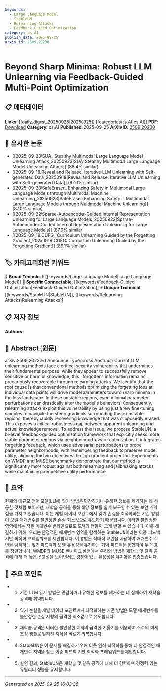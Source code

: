```yaml
---
keywords:
  - Large Language Model
  - StableUN
  - Relearning Attacks
  - Feedback-Guided Optimization
category: cs.AI
publish_date: 2025-09-25
arxiv_id: 2509.20230
---
```


<!-- KEYWORD_LINKING_METADATA:
{
  "processed_timestamp": "2025-09-25T16:03:36.126229",
  "vocabulary_version": "1.0",
  "selected_keywords": [
    "Large Language Model",
    "StableUN",
    "Relearning Attacks",
    "Feedback-Guided Optimization"
  ],
  "rejected_keywords": [],
  "similarity_scores": {
    "Large Language Model": 0.85,
    "StableUN": 0.8,
    "Relearning Attacks": 0.78,
    "Feedback-Guided Optimization": 0.77
  },
  "extraction_method": "AI_prompt_based",
  "budget_applied": true,
  "candidates_json": {
    "candidates": [
      {
        "surface": "Large Language Model",
        "canonical": "Large Language Model",
        "aliases": [
          "LLM"
        ],
        "category": "broad_technical",
        "rationale": "Central to the paper's focus on unlearning methods, connecting with a wide range of related research.",
        "novelty_score": 0.4,
        "connectivity_score": 0.9,
        "specificity_score": 0.7,
        "link_intent_score": 0.85
      },
      {
        "surface": "StableUN",
        "canonical": "StableUN",
        "aliases": [],
        "category": "unique_technical",
        "rationale": "Represents the novel framework introduced in the paper, essential for understanding the proposed solution.",
        "novelty_score": 0.95,
        "connectivity_score": 0.6,
        "specificity_score": 0.9,
        "link_intent_score": 0.8
      },
      {
        "surface": "Relearning Attacks",
        "canonical": "Relearning Attacks",
        "aliases": [],
        "category": "unique_technical",
        "rationale": "Highlights a specific threat addressed by the paper, crucial for discussions on model security.",
        "novelty_score": 0.8,
        "connectivity_score": 0.7,
        "specificity_score": 0.85,
        "link_intent_score": 0.78
      },
      {
        "surface": "Feedback-Guided Optimization",
        "canonical": "Feedback-Guided Optimization",
        "aliases": [],
        "category": "specific_connectable",
        "rationale": "Describes the optimization approach used, linking to broader optimization and learning strategies.",
        "novelty_score": 0.65,
        "connectivity_score": 0.75,
        "specificity_score": 0.8,
        "link_intent_score": 0.77
      }
    ],
    "ban_list_suggestions": [
      "method",
      "experiment",
      "performance"
    ]
  },
  "decisions": [
    {
      "candidate_surface": "Large Language Model",
      "resolved_canonical": "Large Language Model",
      "decision": "linked",
      "scores": {
        "novelty": 0.4,
        "connectivity": 0.9,
        "specificity": 0.7,
        "link_intent": 0.85
      }
    },
    {
      "candidate_surface": "StableUN",
      "resolved_canonical": "StableUN",
      "decision": "linked",
      "scores": {
        "novelty": 0.95,
        "connectivity": 0.6,
        "specificity": 0.9,
        "link_intent": 0.8
      }
    },
    {
      "candidate_surface": "Relearning Attacks",
      "resolved_canonical": "Relearning Attacks",
      "decision": "linked",
      "scores": {
        "novelty": 0.8,
        "connectivity": 0.7,
        "specificity": 0.85,
        "link_intent": 0.78
      }
    },
    {
      "candidate_surface": "Feedback-Guided Optimization",
      "resolved_canonical": "Feedback-Guided Optimization",
      "decision": "linked",
      "scores": {
        "novelty": 0.65,
        "connectivity": 0.75,
        "specificity": 0.8,
        "link_intent": 0.77
      }
    }
  ]
}
-->

# Beyond Sharp Minima: Robust LLM Unlearning via Feedback-Guided Multi-Point Optimization

## 📋 메타데이터

**Links**: [[daily_digest_20250925|20250925]] [[categories/cs.AI|cs.AI]]
**PDF**: [Download](https://arxiv.org/pdf/2509.20230.pdf)
**Category**: cs.AI
**Published**: 2025-09-25
**ArXiv ID**: [2509.20230](https://arxiv.org/abs/2509.20230)

## 🔗 유사한 논문
- [[2025-09-23/SUA_ Stealthy Multimodal Large Language Model Unlearning Attack_20250923|SUA: Stealthy Multimodal Large Language Model Unlearning Attack]] (88.4% similar)
- [[2025-09-18/Reveal and Release_ Iterative LLM Unlearning with Self-generated Data_20250918|Reveal and Release: Iterative LLM Unlearning with Self-generated Data]] (87.0% similar)
- [[2025-09-23/SafeEraser_ Enhancing Safety in Multimodal Large Language Models through Multimodal Machine Unlearning_20250923|SafeEraser: Enhancing Safety in Multimodal Large Language Models through Multimodal Machine Unlearning]] (87.0% similar)
- [[2025-09-22/Sparse-Autoencoder-Guided Internal Representation Unlearning for Large Language Models_20250922|Sparse-Autoencoder-Guided Internal Representation Unlearning for Large Language Models]] (87.0% similar)
- [[2025-09-18/CUFG_ Curriculum Unlearning Guided by the Forgetting Gradient_20250918|CUFG: Curriculum Unlearning Guided by the Forgetting Gradient]] (86.1% similar)

## 🏷️ 카테고리화된 키워드
**🧠 Broad Technical**: [[keywords/Large Language Model|Large Language Model]]
**🔗 Specific Connectable**: [[keywords/Feedback-Guided Optimization|Feedback-Guided Optimization]]
**⚡ Unique Technical**: [[keywords/StableUN|StableUN]], [[keywords/Relearning Attacks|Relearning Attacks]]

## 📋 저자 정보

**Authors:** 

## 📄 Abstract (원문)

arXiv:2509.20230v1 Announce Type: cross 
Abstract: Current LLM unlearning methods face a critical security vulnerability that undermines their fundamental purpose: while they appear to successfully remove sensitive or harmful knowledge, this ``forgotten" information remains precariously recoverable through relearning attacks. We identify that the root cause is that conventional methods optimizing the forgetting loss at individual data points will drive model parameters toward sharp minima in the loss landscape. In these unstable regions, even minimal parameter perturbations can drastically alter the model's behaviors. Consequently, relearning attacks exploit this vulnerability by using just a few fine-tuning samples to navigate the steep gradients surrounding these unstable regions, thereby rapidly recovering knowledge that was supposedly erased. This exposes a critical robustness gap between apparent unlearning and actual knowledge removal. To address this issue, we propose StableUN, a bi-level feedback-guided optimization framework that explicitly seeks more stable parameter regions via neighborhood-aware optimization. It integrates forgetting feedback, which uses adversarial perturbations to probe parameter neighborhoods, with remembering feedback to preserve model utility, aligning the two objectives through gradient projection. Experiments on WMDP and MUSE benchmarks demonstrate that our method is significantly more robust against both relearning and jailbreaking attacks while maintaining competitive utility performance.

## 📝 요약

현재의 대규모 언어 모델(LLM) 잊기 방법은 민감하거나 유해한 정보를 제거하는 데 성공한 것처럼 보이지만, 재학습 공격을 통해 해당 정보를 쉽게 복구할 수 있는 보안 취약점을 가지고 있습니다. 이는 개별 데이터 포인트에서 잊기 손실을 최적화하는 기존 방법이 모델 매개변수를 불안정한 손실 최소값으로 유도하기 때문입니다. 이러한 불안정한 영역에서는 작은 매개변수 변화만으로도 모델의 행동이 크게 변할 수 있습니다. 이를 해결하기 위해, 우리는 안정적인 매개변수 영역을 탐색하는 StableUN이라는 이중 피드백 기반 최적화 프레임워크를 제안합니다. 이 방법은 적대적 교란을 사용하여 매개변수 주변을 탐색하는 잊기 피드백과 모델 유용성을 유지하는 기억 피드백을 통합하여 두 목표를 정렬합니다. WMDP와 MUSE 벤치마크 실험에서 우리의 방법은 재학습 및 탈옥 공격에 대해 더 높은 견고성을 보이면서도 경쟁력 있는 유용성을 유지함을 입증했습니다.

## 🎯 주요 포인트

- 1. 기존 LLM 잊기 방법은 민감하거나 유해한 정보를 제거하는 데 실패하여 재학습 공격에 취약합니다.
- 2. 잊기 손실을 개별 데이터 포인트에서 최적화하는 기존 방법은 모델 매개변수를 불안정한 손실 지형의 급격한 최소값으로 유도합니다.
- 3. 재학습 공격은 이러한 불안정한 지역의 급격한 기울기를 이용하여 소수의 미세 조정 샘플로 잊혀진 지식을 빠르게 회복합니다.
- 4. StableUN은 이 문제를 해결하기 위해 이웃 인식 최적화를 통해 더 안정적인 매개변수 지역을 찾는 이중 피드백 기반 최적화 프레임워크를 제안합니다.
- 5. 실험 결과, StableUN은 재학습 및 탈옥 공격에 대해 더 강력하며 경쟁력 있는 유틸리티 성능을 유지합니다.


---

*Generated on 2025-09-25 16:03:36*